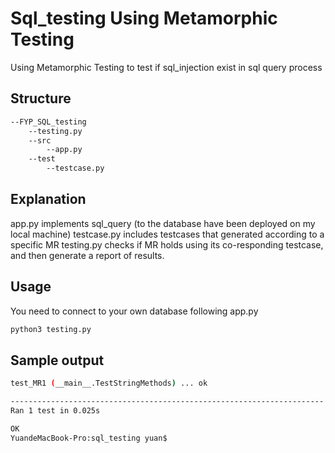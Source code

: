 # Sql_testing Using Metamorphic Testing

Using Metamorphic Testing to test if sql_injection exist in sql query process

## Structure

```bash
--FYP_SQL_testing
	--testing.py
	--src
		--app.py
	--test
		--testcase.py
```

## Explanation

app.py implements sql_query (to the database have been deployed on my local machine)
testcase.py includes testcases that generated according to a specific MR
testing.py checks if MR holds using its co-responding testcase, and then generate a report of results.


## Usage

You need to connect to your own database following app.py

```bash
python3 testing.py
```

## Sample output

```bash
test_MR1 (__main__.TestStringMethods) ... ok

----------------------------------------------------------------------
Ran 1 test in 0.025s

OK
YuandeMacBook-Pro:sql_testing yuan$ 
```
